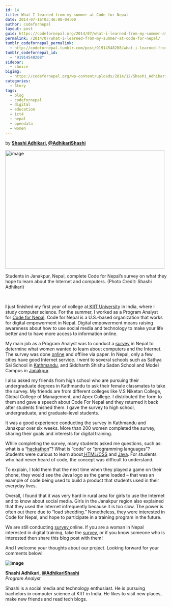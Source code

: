 ```yaml
---
id: 14
title: What I learned from my summer at Code for Nepal
date: 2014-07-16T03:46:00-04:00
author: codefornepal
layout: post
guid: https://codefornepal.org/2014/07/what-i-learned-from-my-summer-at-code-for-nepal/
permalink: /2014/07/what-i-learned-from-my-summer-at-code-for-nepal/
tumblr_codefornepal_permalink:
  - http://codefornepal.tumblr.com/post/91914548208/what-i-learned-from-my-summer-at-code-for-nepal
tumblr_codefornepal_id:
  - "91914548208"
sidebar:
  - choice
bigimg:
  - https://codefornepal.org/wp-content/uploads/2014/12/Shashi_Adhikari.jpg
categories:
  - Story
tags:
  - blog
  - codefornepal
  - digital
  - education
  - ict4
  - nepal
  - opendata
  - women
---
```

by **<a title="Shashi Adhikari" href="https://codefornepal.org/staff/shashi-adhikari/" target="_blank">Shashi Adhikari</a>, <a href="https://twitter.com/AdhikariShashi" target="_blank">@AdhikariShashi</a>**

<div style="width: 510px" class="wp-caption aligncenter">
  <img src="https://31.media.tumblr.com/ba53f4787bd538b949f9451ea9d882e2/tumblr_inline_n8sccuVL0R1qb9ga0.jpg" alt="image" width="500" height="373" />
  
  <p class="wp-caption-text">
    Students in Janakpur, Nepal, complete Code for Nepal’s survey on what they hope to learn about the Internet and computers. (Photo Credit: Shashi Adhikari)
  </p>
</div>

&nbsp;

**I** just finished my first year of college at<a href="http://www.kiit.ac.in/" target="_blank"> KIIT University</a> in India, where I study computer science. For the summer, I worked as a Program Analyst for <a href="https://codefornepal.org/" target="_blank">Code for Nepal</a>. Code for Nepal is a U.S.-based organization that works for digital empowerment in Nepal. Digital empowerment means raising awareness about how to use social media and technology to make your life better and to have more access to information online.<!-- more -->

My main job as a Program Analyst was to conduct a <a href="https://codefornepal.org/survey" target="_blank">survey</a> in Nepal to determine what women wanted to learn about computers and the Internet. The survey was done <a href="https://codefornepal.org/survey" target="_blank">online</a> and offline via paper. In Nepal, only a few cities have good Internet service. I went to several schools such as Sathya Sai School in <a href="http://en.wikipedia.org/wiki/Kathmandu" target="_blank">Kathmandu</a>, and Siddharth Shishu Sadan School and Model Campus in <a href="http://en.wikipedia.org/wiki/Janakpurdham" target="_blank">Janakpur</a>.

I also asked my friends from high school who are pursuing their undergraduate degrees in Kathmandu to ask their female classmates to take the survey. My friends are from different colleges like V.S Niketan College, Global College of Management, and Apex College. I distributed the form to them and gave a speech about Code For Nepal and they returned it back after students finished them. I gave the survey to high school, undergraduate, and graduate-level students.

It was a good experience conducting the survey in Kathmandu and Janakpur over six weeks. More than 200 women completed the survey, sharing their goals and interests for digital training.

While completing the survey, many students asked me questions, such as: what is a “<a href="http://en.wikipedia.org/wiki/Hackathon" target="_blank">hackathon</a>”? What is “code” or “programming languages”? Students were curious to learn about<a href="http://www.w3.org/standards/webdesign/htmlcss" target="_blank"> HTML/CSS</a> and <a href="http://en.wikipedia.org/wiki/JavaScript" target="_blank">Java</a>. For students who had never heard of code, the concept was difficult to understand.

To explain, I told them that the next time when they played a game on their phone, they would see the Java logo as the game loaded &#8211; that was an example of code being used to build a product that students used in their everyday lives.

Overall, I found that it was very hard in rural area for girls to use the Internet and to know about social media. Girls in the Janakpur region also explained that they used the Internet infrequently because it is too slow. The power is often out there due to “load shedding.” Nonetheless, they were interested in Code for Nepal, and hope to participate in a training program in the future.

We are still conducting <a href="https://codefornepal.org/survey" target="_blank">survey </a>online. If you are a woman in Nepal interested in digital training, take the <a href="https://codefornepal.org/survey" target="_blank">survey</a>, or if you know someone who is interested then share this blog post with them!

And I welcome your thoughts about our project. Looking forward for your comments below!

**![image](https://31.media.tumblr.com/54df754c329c1c57b7b03357b2858297/tumblr_inline_n7hoihuTrP1qb9ga0.jpg)**

**Shashi Adhikari, <a href="https://twitter.com/AdhikariShashi" target="_blank">@AdhikariShashi</a>**  
_Program Analyst_

Shashi is a social media and technology enthusiast. He is pursuing bachelors in computer science at KIIT in India. He likes to visit new places, make new friends and read tech blogs.